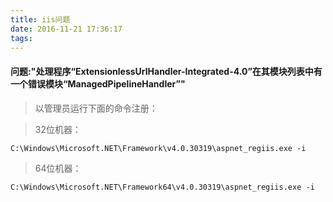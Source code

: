 ```yaml
---
title: iis问题
date: 2016-11-21 17:36:17
tags:
---
```

#### 问题:"处理程序“ExtensionlessUrlHandler-Integrated-4.0”在其模块列表中有一个错误模块“ManagedPipelineHandler”"
>以管理员运行下面的命令注册：

>32位机器：

```
C:\Windows\Microsoft.NET\Framework\v4.0.30319\aspnet_regiis.exe -i
```

>64位机器：

```
C:\Windows\Microsoft.NET\Framework64\v4.0.30319\aspnet_regiis.exe -i
```

